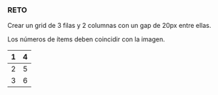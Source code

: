 ### RETO

Crear un grid de 3 filas y 2 columnas con un gap de 20px entre ellas.

Los números de ítems deben coincidir con la imagen.

| 1 | 4 |
|---|---|
| 2 | 5 |
| 3 | 6 |